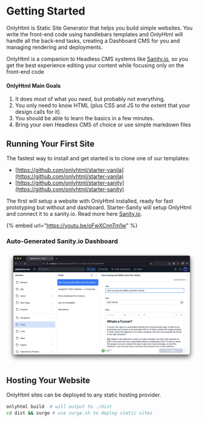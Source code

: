 # Getting Started

OnlyHtml is Static Site Generator that helps you build simple websites. You write the front-end code using handlebars templates and OnlyHtml will handle all the back-end tasks, creating a Dashboard CMS for you and managing rendering and  deployments.

OnlyHtml is a companion to Headless CMS systems like [Sanity.io](https://sanity.io), so you get the best experience editing your content while focusing only on the front-end code

#### OnlyHtml Main Goals

1. It does _most_ of what you need, but probably not everything.
2. You only need to know HTML \(plus CSS and JS to the extent that your design calls for it\).
3. You should be able to learn the basics in a few minutes.
4. Bring your own Headless CMS of choice or use simple markdown files 

## Running Your First Site

The fastest way to install and get started is to clone one of our templates:

* [https://github.com/onlyhtml/starter-vanila](https://github.com/onlyhtml/starter-vanila)
* [https://github.com/onlyhtml/starter-sanity](https://github.com/onlyhtml/starter-sanity)

The first will setup a website with OnlyHtml installed, ready for fast prototyping but without and dashboard. Starter-Sanity will setup OnlyHtml and connect it to a sanity.io. Read more here [Sanity.io](intergrations/sanity.io.md).

{% embed url="https://youtu.be/oFwXCnnTm1w" %}

### Auto-Generated Sanity.io Dashboard

![](.gitbook/assets/image%20%283%29.png)

## Hosting Your Website

OnlyHtml sites can be deployed to any static hosting provider.

```bash
onlyhtml build  # will output to ./dist
cd dist && surge # use surge.sh to deploy static sites
```

